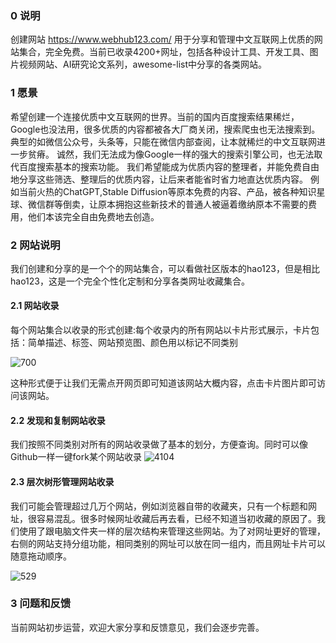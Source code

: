 ### 0 说明
创建网站 https://www.webhub123.com/ 用于分享和管理中文互联网上优质的网站集合，完全免费。当前已收录4200+网址，包括各种设计工具、开发工具、图片视频网站、AI研究论文系列，awesome-list中分享的各类网站。
### 1 愿景
希望创建一个连接优质中文互联网的世界。当前的国内百度搜索结果稀烂，Google也没法用，很多优质的内容都被各大厂商关闭，搜索爬虫也无法搜索到。典型的如微信公众号，头条等，只能在微信内部查阅，让本就稀烂的中文互联网进一步贫瘠。
诚然，我们无法成为像Google一样的强大的搜索引擎公司，也无法取代百度搜索基本的搜索功能。
我们希望能成为优质内容的整理者，并能免费自由地分享这些筛选、整理后的优质内容，让后来者能省时省力地直达优质内容。
例如当前火热的ChatGPT,Stable Diffusion等原本免费的内容、产品，被各种知识星球、微信群等倒卖，让原本拥抱这些新技术的普通人被逼着缴纳原本不需要的费用，他们本该完全自由免费地去创造。

### 2 网站说明

我们创建和分享的是一个个的网站集合，可以看做社区版本的hao123，但是相比hao123，这是一个完全个性化定制和分享各类网址收藏集合。

#### 2.1 网站收录

每个网站集合以收录的形式创建:每个收录内的所有网站以卡片形式展示，卡片包括：简单描述、标签、网站预览图、颜色用以标记不同类别

![700](https://github.com/shartoo/awewebsites/assets/5716282/a2136036-0f4d-46a6-a2a3-83c228325b34)

这种形式便于让我们无需点开网页即可知道该网站大概内容，点击卡片图片即可访问该网站。

#### 2.2 发现和复制网站收录

我们按照不同类别对所有的网站收录做了基本的划分，方便查询。同时可以像Github一样一键fork某个网站收录
![4104](https://github.com/shartoo/awewebsites/assets/5716282/7fa6a857-a1a8-4f1e-86ed-fb2b7a57a0a7)

#### 2.3 层次树形管理网站收录

我们可能会管理超过几万个网站，例如浏览器自带的收藏夹，只有一个标题和网址，很容易混乱。很多时候网址收藏后再去看，已经不知道当初收藏的原因了。我们使用了跟电脑文件夹一样的层次结构来管理这些网站。为了对网址更好的管理，右侧的网站支持分组功能，相同类别的网址可以放在同一组内，而且网址卡片可以随意拖动顺序。

![529](https://github.com/shartoo/awewebsites/assets/5716282/f4b46e16-2ea5-4ceb-8bd7-c0ac38cc2d80)


### 3 问题和反馈

当前网站初步运营，欢迎大家分享和反馈意见，我们会逐步完善。

